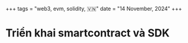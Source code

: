 +++
tags = "web3, evm, solidity, 🇻🇳"
date = "14 November, 2024"
+++

# Triển khai smartcontract và SDK
